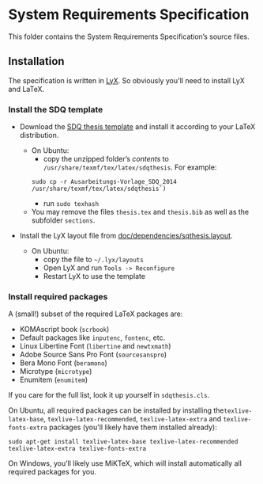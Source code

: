 # System Requirements Specification
This folder contains the System Requirements Specification’s source files.

## Installation
The specification is written in [LyX](http://www.lyx.org/). So obviously you'll need to install LyX and LaTeX.

### Install the SDQ template

  * Download the [SDQ thesis template](https://sdqweb.ipd.kit.edu/wiki/File:Ausarbeitungs-Vorlage_SDQ_2014.zip) and install it according to your LaTeX distribution.
    * On Ubuntu: 
      * copy the unzipped folder’s _contents_ to `/usr/share/texmf/tex/latex/sdqthesis`. For example: 
       ```
       sudo cp -r Ausarbeitungs-Vorlage_SDQ_2014 /usr/share/texmf/tex/latex/sdqthesis`)
       ```
      * run `sudo texhash`
    * You may remove the files `thesis.tex` and `thesis.bib` as well as the subfolder `sections`.
    
  * Install the LyX layout file from [doc/dependencies/sqthesis.layout](../dependencies/sdqthesis.layout).
    * On Ubuntu:
      * copy the file to `~/.lyx/layouts`
      * Open LyX and run `Tools -> Reconfigure`
      * Restart LyX to use the template

### Install required packages
A (small!) subset of the required LaTeX packages are:

  * KOMAscript book (`scrbook`)
  * Default packages like `inputenc`, `fontenc`, etc.
  * Linux Libertine Font (`libertine` and `newtxmath`)
  * Adobe Source Sans Pro Font (`sourcesanspro`)
  * Bera Mono Font (`beramono`)
  * Microtype (`microtype`)
  * Enumitem (`enumitem`)
  
If you care for the full list, look it up yourself in `sdqthesis.cls`.
  
On Ubuntu, all required packages can be installed by installing the`texlive-latex-base`, `texlive-latex-recommended`, `texlive-latex-extra` and `texlive-fonts-extra` packages (you'll likely have them installed already):
```
sudo apt-get install texlive-latex-base texlive-latex-recommended texlive-latex-extra texlive-fonts-extra
```

On Windows, you’ll likely use MiKTeX, which will install automatically all required packages for you.
